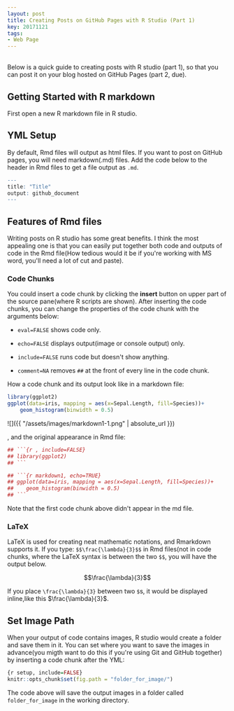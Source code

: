 ```yaml
---
layout: post
title: Creating Posts on GitHub Pages with R Studio (Part 1)
key: 20171121
tags:
- Web Page
---
```

<script type="text/x-mathjax-config">
MathJax.Hub.Config({
  tex2jax: {inlineMath: [['$','$'], ['\\(','\\)']]}
});
</script>
<script type="text/javascript" async src="//cdn.mathjax.org/mathjax/latest/MathJax.js?config=TeX-MML-AM_CHTML">
</script>

<br>
Below is a quick guide to creating posts with R studio (part 1), so that you can post it  on your blog hosted on GitHub Pages (part 2, due).
<!--more-->

## Getting Started with R markdown
First open a new R markdown file in R studio.

## YML Setup

By default, Rmd files will output as html files. If you want to post on GitHub pages, you will need markdown(.md) files.
Add the code below to the header in Rmd files to get a file output as `.md`.

```r
---
title: "Title"
output: github_document
---
```


## Features of Rmd files
Writing posts on R studio has some great benefits. I think the most appealing one is that you can easily put together both code and outputs of code in the Rmd file(How tedious would it be if you're working with MS word, you'll need a lot of cut and paste).

### Code Chunks
You could insert a code chunk by clicking the **insert** button on upper part of the source pane(where R scripts are shown). After inserting the code chunks, you can change the properties of the code chunk with the arguments below:

* `eval=FALSE` shows code only.

* `echo=FALSE` displays output(image or console output) only.

* `include=FALSE` runs code but doesn't show anything.

* `comment=NA` removes `##` at the front of every line in the code chunk. 

How a code chunk and its output look like in a markdown file:
```r
library(ggplot2)
ggplot(data=iris, mapping = aes(x=Sepal.Length, fill=Species))+
    geom_histogram(binwidth = 0.5)
```
![]({{ "/assets/images/markdown1-1.png" | absolute_url }})

, and the original appearance in Rmd file:
```r
## ```{r , include=FALSE}
## library(ggplot2)
## ```

## ```{r markdown1, echo=TRUE}
## ggplot(data=iris, mapping = aes(x=Sepal.Length, fill=Species))+
##    geom_histogram(binwidth = 0.5)
## ```
```
Note that the first code chunk above didn't appear in the md file.

### LaTeX
LaTeX is used for creating neat mathematic notations, and Rmarkdown supports it.
If you type: `$$\frac{\lambda}{3}$$` in Rmd files(not in code chunks, where the LaTeX syntax is between the two `$$`, you will have the output below.

$$\frac{\lambda}{3}$$

If you place `\frac{\lambda}{3}` between two `$`s, it would be displayed inline,like this $\frac{\lambda}{3}$.


## Set Image Path
When your output of code contains images, R studio would create a folder and save them in it. You can set where you want to save the images in advance(you migth want to do this if you're using Git and GitHub together) by inserting a code chunk after the YML:
```r
{r setup, include=FALSE}
knitr::opts_chunk$set(fig.path = "folder_for_image/")
```
The code above will save the output images in a folder called `folder_for_image` in the working directory.

<br>
<br>
